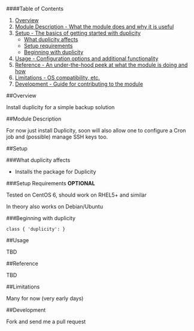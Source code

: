 ####Table of Contents

1. [Overview](#overview)
2. [Module Description - What the module does and why it is useful](#module-description)
3. [Setup - The basics of getting started with duplicity](#setup)
    * [What duplicity affects](#what-duplicity-affects)
    * [Setup requirements](#setup-requirements)
    * [Beginning with duplicity](#beginning-with-duplicity)
4. [Usage - Configuration options and additional functionality](#usage)
5. [Reference - An under-the-hood peek at what the module is doing and how](#reference)
5. [Limitations - OS compatibility, etc.](#limitations)
6. [Development - Guide for contributing to the module](#development)

##Overview

Install duplicity for a simple backup solution

##Module Description

For now just install Duplicity, soon will also allow one to configure a Cron job and (possible) manage SSH keys too.

##Setup

###What duplicity affects

* Installs the package for Duplicity

###Setup Requirements **OPTIONAL**

Tested on CentOS 6, should work on RHEL5+ and similar

In theory also works on Debian/Ubuntu

###Beginning with duplicity

```
class { 'duplicity': }
```

##Usage

TBD

##Reference

TBD

##Limitations

Many for now (very early days)

##Development

Fork and send me a pull request

